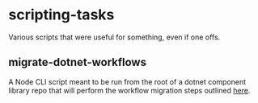 # scripting-tasks

Various scripts that were useful for something, even if one offs.



## migrate-dotnet-workflows
A Node CLI script meant to be run from the root of a dotnet component library repo that will perform the workflow migration steps outlined [here](https://godaddy-corp.atlassian.net/wiki/spaces/CRM/pages/3468248973/Steps+for+upgrading+dotnet+libraries+to+8.0).

